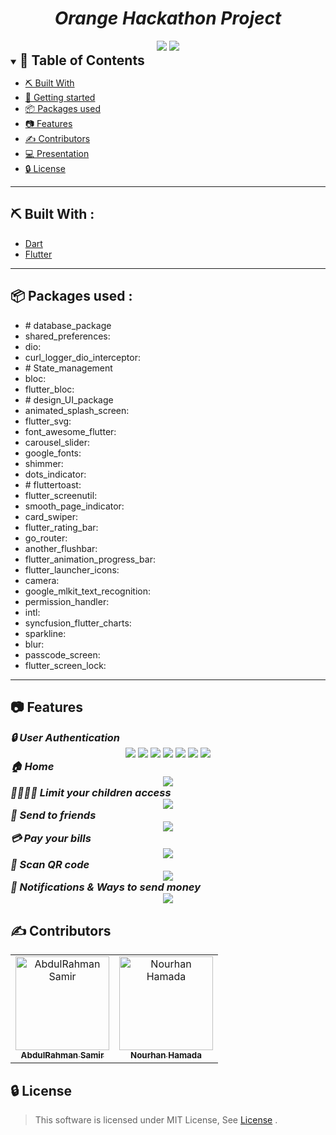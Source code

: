 

<div align="center">
    <h1 align='center'><i>Orange Hackathon Project</i></h1>
   <img src="./screenshots/intro.png">
   <img src="./screenshots/intro2.png">



</div>


<details open="open">
<summary>
<h2 style="display:inline">📝 Table of Contents</h2>
</summary>



- [⛏️ Built With](#built-with)
- [🏁 Getting started](#getting-started)
- [📦 Packages used](#packages-used)
- [📷 Features](#features)
- [✍️ Contributors](#contributors)
- [💻 Presentation](#presentation)
- [🔒 License](#license)
</details>
<hr>
<h2 href="#built-with">⛏️ Built With : </h2>
 <ul>
    <li><a href="https://dart.dev/">Dart</a></li>
    <li><a href="https://flutter.dev/">Flutter</a></li>
 </ul>
<hr>


<h2 href="#packages-used">📦 Packages used : </h2>
 <ul>

 <li># database_package</li>
  <li>shared_preferences:</li>
  <li>dio:</li>
  <li>curl_logger_dio_interceptor:</li>
<li># State_management</li>
  <li>bloc:</li>
  <li>flutter_bloc:</li>
<li>#  design_UI_package</li>
  <li>animated_splash_screen:</li>
  <li>flutter_svg:</li>
  <li>font_awesome_flutter:</li>
  <li>carousel_slider:</li>
  <li>google_fonts:</li>
  <li>shimmer:</li>
  <li>dots_indicator:</li>
<li>#  fluttertoast:</li>
  <li>flutter_screenutil:</li>
  <li>smooth_page_indicator: </li>
  <li>card_swiper:</li>
  <li>flutter_rating_bar:</li>
  <li>go_router: </li>
  <li>another_flushbar:</li>
  <li>flutter_animation_progress_bar:</li>
  <li>flutter_launcher_icons:</li>
  <li>camera:</li>
  <li>google_mlkit_text_recognition:</li>
  <li>permission_handler: </li>
  <li>intl: </li>
  <li>syncfusion_flutter_charts:</li>
  <li>sparkline: </li>
  <li>blur: </li>
  <li>passcode_screen:</li>
  <li>flutter_screen_lock: </li>
 </ul>
<hr>


## 📷 Features


<summary>
<h3 style="display:inline">
<strong><em>🔒 User Authentication</em></strong></h3>
</summary>
<div align="center">

   <img src="./screenshots/Auth/Login.png">
   <img src="./screenshots/Auth/signup.png">
   <img src="./screenshots/Auth/OTP.png">
   <img src="./screenshots/Auth/OTP2.png">
   <img src="./screenshots/Auth/Done OTP.png">
   <img src="./screenshots/Auth/Passcode.png">
   <img src="./screenshots/Auth/PasscodeAlert.png">


</div>


<summary>
<h3 style="display:inline">
<strong><em>🏠 Home</em></strong></h3>
</summary>
<div align="center">

   <img src="./screenshots/home.jpg">
</div>

<summary>
<h3 style="display:inline">
<strong><em>👨‍👨‍👦‍👦 Limit your children access </em></strong></h3>
</summary>
<div align="center">

   <img src="./screenshots/children.jpg">
</div>

<summary>
<h3 style="display:inline">
<strong><em>💸 Send to friends </em></strong></h3>
</summary>
<div align="center">

   <img src="./screenshots/send.jpg">
</div>

<summary>
<h3 style="display:inline">
<strong><em>💳 Pay your bills </em></strong></h3>
</summary>
<div align="center">

   <img src="./screenshots/elec_bills.jpg">
</div>

<summary>
<h3 style="display:inline">
<strong><em>📇 Scan QR code </em></strong></h3>
</summary>
<div align="center">

   <img src="./screenshots/qr.jpg">
</div>


<summary>
<h3 style="display:inline">
<strong><em> 💌 Notifications & Ways to send money </em></strong></h3>
</summary>
<div align="center"> 
   <img src="./screenshots/notifications.jpg">
</div>






<h2 href="#Contributors">✍️ Contributors</h2>
<table>
  <tr>

<td align="center">
<a href="https://github.com/BudaSamir" target="_black">
<img src="https://avatars.githubusercontent.com/u/126231095?v=4" width="150px;" alt="AbdulRahman Samir"/><br /><sub><b>AbdulRahman Samir</b></sub></a><br />
</td>

 <td align="center">
<a href="https://github.com/NourhanHamada" target="_black">
<img src="https://avatars.githubusercontent.com/u/88406076?v=4" width="150px;" alt="Nourhan Hamada"/><br /><sub><b>Nourhan Hamada</b></sub></a><br />
</td>
</tr>
</table>




## 🔒 License <a name = "license"></a>

> This software is licensed under MIT License, See [License](https://github.com/CMP24-SWE-TEAM3/Backend/blob/main/LICENSE) .

